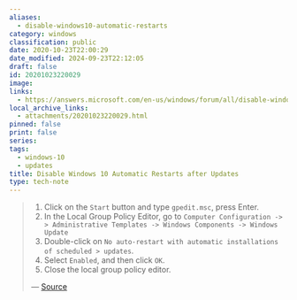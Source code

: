 ```yaml
---
aliases:
  - disable-windows10-automatic-restarts
category: windows
classification: public
date: 2020-10-23T22:00:29
date_modified: 2024-09-23T22:12:05
draft: false
id: 20201023220029
image: 
links:
  - https://answers.microsoft.com/en-us/windows/forum/all/disable-windows-10-automatic-restart-after-updates/16f1826d-a796-4de8-ac99-1d625420d265?auth=1
local_archive_links:
  - attachments/20201023220029.html
pinned: false
print: false
series: 
tags:
  - windows-10
  - updates
title: Disable Windows 10 Automatic Restarts after Updates
type: tech-note
---
```


> 1. Click on the `Start` button and type `gpedit.msc`, press Enter.
> 2. In the Local Group Policy Editor, go to `Computer Configuration -> > Administrative Templates -> Windows Components -> Windows Update`
> 3. Double-click on `No auto-restart with automatic installations of scheduled > updates`.
> 4. Select `Enabled`, and then click `OK`.
> 5. Close the local group policy editor. 
>
> — [Source](https://answers.microsoft.com/en-us/windows/forum/all/disable-windows-10-automatic-restart-after-updates/16f1826d-a796-4de8-ac99-1d625420d265?auth=1)
